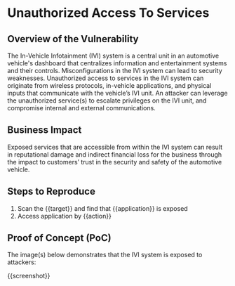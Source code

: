 # Unauthorized Access To Services

## Overview of the Vulnerability

The In-Vehicle Infotainment (IVI) system is a central unit in an automotive vehicle's dashboard that centralizes information and entertainment systems and their controls. Misconfigurations in the IVI system can lead to security weaknesses. Unauthorized access to services in the IVI system can originate from wireless protocols, in-vehicle applications, and physical inputs that communicate with the vehicle’s IVI unit. An attacker can leverage the unauthorized service(s) to escalate privileges on the IVI unit, and compromise internal and external communications.

## Business Impact

Exposed services that are accessible from within the IVI system can result in reputational damage and indirect financial loss for the business through the impact to customers’ trust in the security and safety of the automotive vehicle.

## Steps to Reproduce

1. Scan the {{target}} and find that {{application}} is exposed
1. Access application by {{action}}

## Proof of Concept (PoC)

The image(s) below demonstrates that the IVI system is exposed to attackers:

{{screenshot}}
